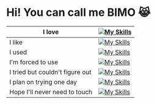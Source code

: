 # Hi! You can call me BIMO 😹
| I love | [![My Skills](https://skillicons.dev/icons?i=discord,stackoverflow,github,discordjs,nodejs,py,react,stackoverflow,tailwind,ts,vscode,vscodium&theme=dark)](https://skillicons.dev) |
| - | - |
| I like | [![My Skills](https://skillicons.dev/icons?i=sqlite,css,html,js,npm,obsidian&theme=dark)](https://skillicons.dev) |
| I used | [![My Skills](https://skillicons.dev/icons?i=sublimenextjs,latex,md,materialui,mongodb,mysql,notion,opencv,replit&theme=dark)](https://skillicons.dev) |
| I'm forced to use | [![My Skills](https://skillicons.dev/icons?i=windows,vercel,codepen,git&theme=dark)](https://skillicons.dev) |
| I tried but couldn't figure out | [![My Skills](https://skillicons.dev/icons?i=regex,robloxstudio,supabase&theme=dark)](https://skillicons.dev) |
| I plan on trying one day | [![My Skills](https://skillicons.dev/icons?i=angular,bun,c,cs,cpp,deno,electron,express,firebase,flutter,go,godot,graphql,java,lua,netlify,ruby,sass,svelte,threejs,swift&theme=dark)](https://skillicons.dev) |
| Hope I'll never need to touch | [![My Skills](https://skillicons.dev/icons?i=bootstrap,devtop,dotnet,figma,query,kotlin,neovim,nim,pnpm,postgres,rust&theme=dark)](https://skillicons.dev) |
